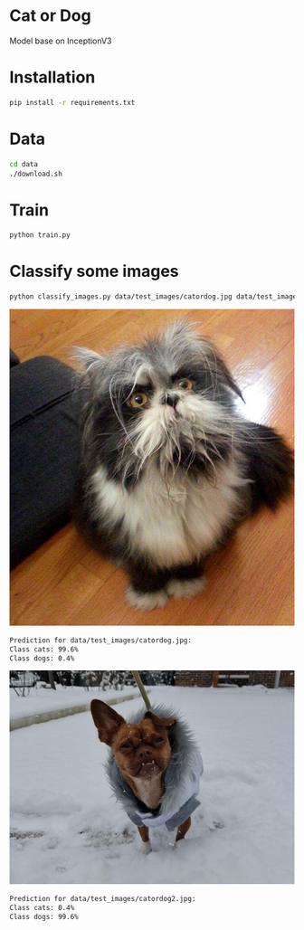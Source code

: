 Cat or Dog
==========

Model base on InceptionV3

Installation
============
```bash
pip install -r requirements.txt
```

Data
====
```bash
cd data
./download.sh
```

Train
=====
```bash
python train.py
```

Classify some images
====================

```bash
python classify_images.py data/test_images/catordog.jpg data/test_images/catordog2.jpg
```

![alt text](./data/test_images/catordog.jpg "Image 1")

```
Prediction for data/test_images/catordog.jpg:
Class cats: 99.6%
Class dogs: 0.4%
```

![alt text](./data/test_images/catordog2.jpg "Image 2")

```
Prediction for data/test_images/catordog2.jpg:
Class cats: 0.4%
Class dogs: 99.6%
```
